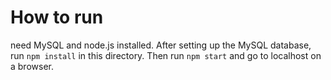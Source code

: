 # How to run
need MySQL and node.js installed. After setting up the MySQL database, run `npm install` in this directory. Then run `npm start` and go to localhost on a browser.
